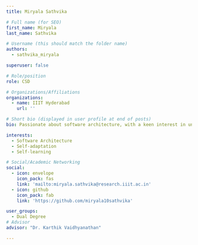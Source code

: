 ```yaml
---
title: Miryala Sathvika

# Full name (for SEO)
first_name: Miryala
last_name: Sathvika

# Username (this should match the folder name)
authors:
  - sathvika_miryala

superuser: false

# Role/position
role: CSD

# Organizations/Affiliations
organizations:
  - name: IIIT Hyderabad
    url: ''

# Short bio (displayed in user profile at end of posts)
bio: Passionate about software architecture, with a keen interest in understanding and building them. Currently focused on developing self-adaptation mechanisms for IoT systems.

interests:
  - Software Architecture 
  - Self-adaptation 
  - Self-learning

# Social/Academic Networking
social:
  - icon: envelope
    icon_pack: fas
    link: 'mailto:miryala.sathvika@research.iiit.ac.in'
  - icon: github
    icon_pack: fab
    link: 'https://github.com/miryala10sathvika'

user_groups:
  - Dual Degree
# Advisor
advisor: "Dr. Karthik Vaidhyanathan"

---
```



